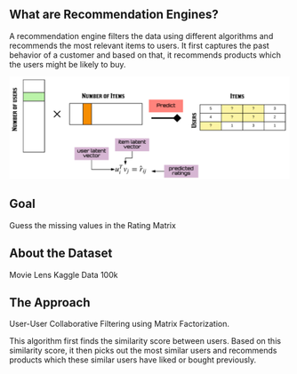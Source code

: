 ## What are Recommendation Engines?

A recommendation engine filters the data using different algorithms and recommends the most relevant items to users. It first captures the past behavior of a customer and based on that, it recommends products which the users might be likely to buy.

![1](fact.png)

## Goal

Guess the missing values in the Rating Matrix

## About the Dataset

Movie Lens Kaggle Data 100k

## The Approach

User-User Collaborative Filtering using Matrix Factorization.

This algorithm first finds the similarity score between users. Based on this similarity score, it then picks out the most similar users and recommends products which these similar users have liked or bought previously.
